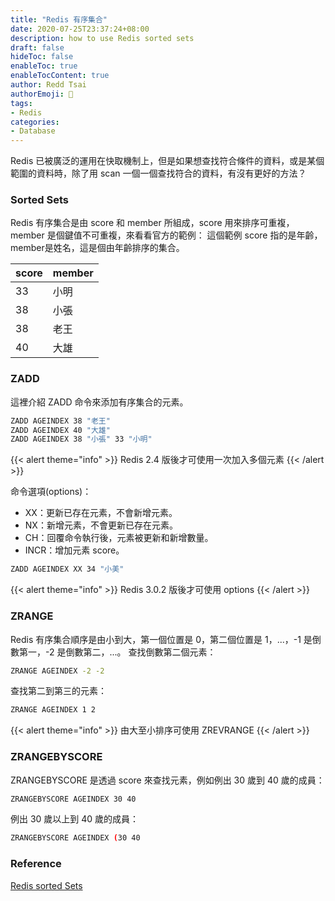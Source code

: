 ```yaml
---
title: "Redis 有序集合"
date: 2020-07-25T23:37:24+08:00
description: how to use Redis sorted sets
draft: false
hideToc: false
enableToc: true
enableTocContent: true
author: Redd Tsai
authorEmoji: 🐔
tags:
- Redis
categories:
- Database
---
```


Redis 已被廣泛的運用在快取機制上，但是如果想查找符合條件的資料，或是某個範圍的資料時，除了用 scan 一個一個查找符合的資料，有沒有更好的方法？

### Sorted Sets

Redis 有序集合是由 score 和 member 所組成，score 用來排序可重複，member 是個鍵值不可重複，來看看官方的範例：
這個範例 score 指的是年齡，member是姓名，這是個由年齡排序的集合。

| score | member |
| ----- | ------ |
| 33 | 小明 |
| 38 | 小張 |
| 38 | 老王 |
| 40 | 大雄 |


### ZADD

這裡介紹 ZADD 命令來添加有序集合的元素。
``` bash
ZADD AGEINDEX 38 "老王"
ZADD AGEINDEX 40 "大雄"
ZADD AGEINDEX 38 "小張" 33 "小明"
```

{{< alert theme="info" >}}
Redis 2.4 版後才可使用一次加入多個元素
{{< /alert >}}

命令選項(options)：
- XX：更新已存在元素，不會新增元素。
- NX：新增元素，不會更新已存在元素。
- CH：回覆命令執行後，元素被更新和新增數量。
- INCR：增加元素 score。
``` bash
ZADD AGEINDEX XX 34 "小美"
```

{{< alert theme="info" >}}
Redis 3.0.2 版後才可使用 options
{{< /alert >}}

### ZRANGE

Redis 有序集合順序是由小到大，第一個位置是 0，第二個位置是 1，...，-1 是倒數第一，-2 是倒數第二，...。
查找倒數第二個元素：
``` bash
ZRANGE AGEINDEX -2 -2
```
查找第二到第三的元素：
``` bash
ZRANGE AGEINDEX 1 2
```

{{< alert theme="info" >}}
由大至小排序可使用 ZREVRANGE
{{< /alert >}}

### ZRANGEBYSCORE

ZRANGEBYSCORE 是透過 score 來查找元素，例如例出 30 歲到 40 歲的成員：
``` bash
ZRANGEBYSCORE AGEINDEX 30 40
```
例出 30 歲以上到 40 歲的成員：
``` bash
ZRANGEBYSCORE AGEINDEX (30 40
```

### Reference

[Redis sorted Sets](https://redis.io/commands/zadd)